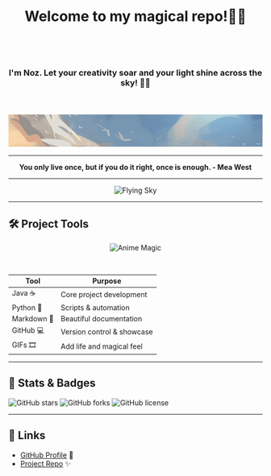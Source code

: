 # <p align="center">Welcome to my magical repo!🌸💫 </p> </br>
### <p align = "center">I'm Noz. Let your creativity soar and your light shine across the sky! 🌙🌈</p></br>
<p align="center">
  <img src="https://github.com/noz-ara/noz-ara/blob/main/assets/N%E1%BB%99i%20dung%20%C4%91o%E1%BA%A1n%20v%C4%83n%20b%E1%BA%A3n%20c%E1%BB%A7a%20b%E1%BA%A1n.gif" alt="Sky banner" />
</p>

---

**<p align="center">You only live once, but if you do it right, once is enough. - Mea West </p>**

---

<p align="center">
  <img src="https://github.com/noz-ara/noz-ara/blob/main/assets/Thi%E1%BA%BFt%20k%E1%BA%BF%20ch%C6%B0a%20c%C3%B3%20t%C3%AAn.gif" alt="Flying Sky" />
</p>


---

## 🛠️ Project Tools
<p align="center">
  <img src="https://i.pinimg.com/originals/e8/4e/db/e84edb279472c7ab49e97ec276d4ffda.gif" alt="Anime Magic" width="788"/>
</p></br>

| Tool        | Purpose                          |
| ----------- | -------------------------------- |
| Java ☕      | Core project development        |
| Python 🐍   | Scripts & automation             |
| Markdown 📝 | Beautiful documentation          |
| GitHub 💻   | Version control & showcase       |
| GIFs 🎞️    | Add life and magical feel        |

---

## 🎨 Stats & Badges
![GitHub stars](https://img.shields.io/github/stars/noz-ara/identity-service?style=social)
![GitHub forks](https://img.shields.io/github/forks/noz-ara/identity-service?style=social)
![GitHub license](https://img.shields.io/github/license/noz-ara/identity-service)

---

## 🔗 Links
- [GitHub Profile](https://github.com/noz-ara) 💖
- [Project Repo](https://github.com/noz-ara/noz-ara) ✨
